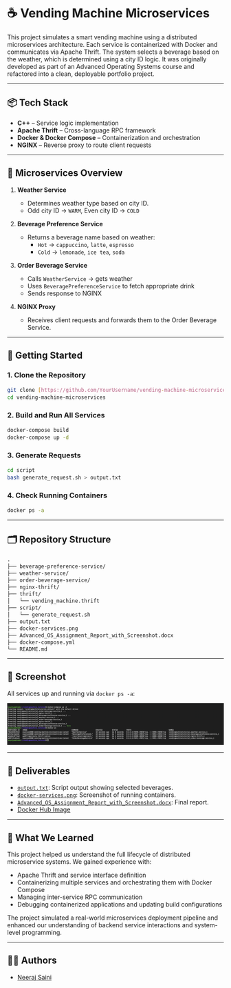 # ☕️ Vending Machine Microservices

This project simulates a smart vending machine using a distributed microservices architecture. Each service is containerized with Docker and communicates via Apache Thrift. The system selects a beverage based on the weather, which is determined using a city ID logic. It was originally developed as part of an Advanced Operating Systems course and refactored into a clean, deployable portfolio project.

---

## 📦 Tech Stack

- **C++** – Service logic implementation
- **Apache Thrift** – Cross-language RPC framework
- **Docker & Docker Compose** – Containerization and orchestration
- **NGINX** – Reverse proxy to route client requests

---

## 🧩 Microservices Overview

1. **Weather Service**
   - Determines weather type based on city ID.
   - Odd city ID → `WARM`, Even city ID → `COLD`

2. **Beverage Preference Service**
   - Returns a beverage name based on weather:
     - `Hot` → `cappuccino`, `latte`, `espresso`
     - `Cold` → `lemonade`, `ice tea`, `soda`

3. **Order Beverage Service**
   - Calls `WeatherService` → gets weather
   - Uses `BeveragePreferenceService` to fetch appropriate drink
   - Sends response to NGINX

4. **NGINX Proxy**
   - Receives client requests and forwards them to the Order Beverage Service.

---

## 🚀 Getting Started

### 1. Clone the Repository
```bash
git clone [https://github.com/YourUsername/vending-machine-microservices](https://github.com/neeraj3071/vending-system-docker-thrift).git
cd vending-machine-microservices
```

### 2. Build and Run All Services
```bash
docker-compose build
docker-compose up -d
```

### 3. Generate Requests
```bash
cd script
bash generate_request.sh > output.txt
```

### 4. Check Running Containers
```bash
docker ps -a
```

---

## 🗂️ Repository Structure

```
.
├── beverage-preference-service/
├── weather-service/
├── order-beverage-service/
├── nginx-thrift/
├── thrift/
│   └── vending_machine.thrift
├── script/
│   └── generate_request.sh
├── output.txt
├── docker-services.png
├── Advanced_OS_Assignment_Report_with_Screenshot.docx
├── docker-compose.yml
└── README.md
```

---

## 📸 Screenshot

All services up and running via `docker ps -a`:

![Docker Services](./docker-services.png)

---

## 📄 Deliverables

- [`output.txt`](./output.txt): Script output showing selected beverages.
- [`docker-services.png`](./docker-services.png): Screenshot of running containers.
- [`Advanced_OS_Assignment_Report_with_Screenshot.docx`](./Advanced_OS_Assignment_Report_with_Screenshot.docx): Final report.
- [Docker Hub Image](https://hub.docker.com/r/sayojya2000/vending-machine-microservices)

---

## 🤔 What We Learned

This project helped us understand the full lifecycle of distributed microservice systems. We gained experience with:
- Apache Thrift and service interface definition
- Containerizing multiple services and orchestrating them with Docker Compose
- Managing inter-service RPC communication
- Debugging containerized applications and updating build configurations

The project simulated a real-world microservices deployment pipeline and enhanced our understanding of backend service interactions and system-level programming.

---

## 👨‍💻 Authors

- [Neeraj Saini](https://github.com/neeraj3071)

